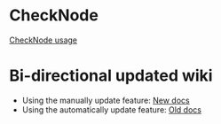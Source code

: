 # CheckNode
[CheckNode usage](https://github.com/ChunYen-Chen/CheckNode/blob/master/docs/source/CheckNode-usage.md)

# Bi-directional updated wiki
* Using the manually update feature: [New docs](https://github.com/ChunYen-Chen/CheckNode/blob/master/docs/source/New-docs.md)
* Using the automatically update feature: [Old docs](https://github.com/ChunYen-Chen/CheckNode/blob/master/docs/source/Old-docs.md)
